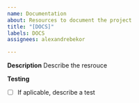 ```yaml
---
name: Documentation
about: Resources to document the project
title: "[DOCS]"
labels: DOCS
assignees: alexandrebekor

---
```


**Description**
Describe the resrouce

**Testing**
- [ ] If aplicable, describe a test
